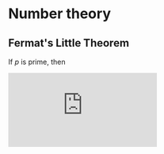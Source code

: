 # Number theory

## Fermat's Little Theorem
If *p* is prime, then

![flt](https://latex.codecogs.com/svg.latex?a%5E%7Bp%20-%201%7D%20%5Cequiv%201%20%28%5Ctextup%7Bmod%7D%5C%3A%20p%29)